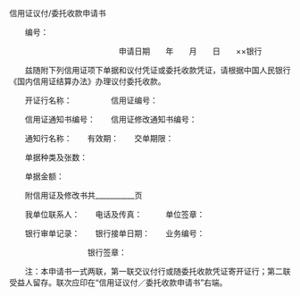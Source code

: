 



信用证议付/委托收款申请书



 

　　编号：

　　　　　　　　　　　　　　申请日期　　年　　月　　日　　××银行

　　兹随附下列信用证项下单据和议付凭证或委托收款凭证，请根据中国人民银行《国内信用证结算办法》办理议付委托收款。

　　开证行名称：　　　　　信用证编号：

　　信用证通知书编号：　　信用证修改通知书编号：

　　通知行名称：　　有效期：　　交单期限：

　　单据种类及张数：

　　单据金额：

　　附信用证及修改书共___________页

　　我单位联系人：　　电话及传真：　　　单位签章：

　　银行审单记录：　　银行接单日期：　　业务编号：

　　　　　　　　　　银行签章：

　　注：本申请书一式两联，第一联交议付行或随委托收款凭证寄开证行；第二联受益人留存。联次应印在“信用证议付／委托收款申请书”右端。
